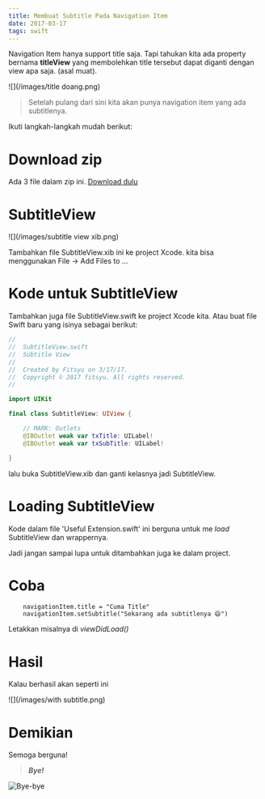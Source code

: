 ```yaml
---
title: Membuat Subtitle Pada Navigation Item
date: 2017-03-17
tags: swift
---
```


Navigation Item hanya support title saja. Tapi tahukan kita ada property bernama **titleView** yang membolehkan title tersebut dapat diganti dengan view apa saja. (asal muat).

![](/images/title doang.png)


> Setelah pulang dari sini kita akan punya navigation item yang ada subtitlenya.


Ikuti langkah-langkah mudah berikut:

# Download zip
Ada 3 file dalam zip ini.  [Download dulu ](/files/SubtitleView.zip)
[](http://)
# SubtitleView
![](/images/subtitle view xib.png)

Tambahkan file SubtitleView.xib ini ke project Xcode.
kita bisa menggunakan File -> Add Files to ...


# Kode untuk SubtitleView

Tambahkan juga file SubtitleView.swift ke project Xcode kita.
Atau buat file Swift baru yang isinya sebagai berikut:

``` swift
//
//  SubtitleView.swift
//  Subtitle View
//
//  Created by Fitsyu on 3/17/17.
//  Copyright © 2017 fitsyu. All rights reserved.
//

import UIKit

final class SubtitleView: UIView {

    // MARK: Outlets
    @IBOutlet weak var txTitle: UILabel!
    @IBOutlet weak var txSubTitle: UILabel!

}

```

lalu buka SubtitleView.xib dan ganti kelasnya jadi SubtitleView.

# Loading SubtitleView
Kode dalam file 'Useful Extension.swift' ini berguna untuk me _load_ SubtitleView
dan wrappernya.

Jadi jangan sampai lupa untuk ditambahkan juga ke dalam project.
# Coba
        navigationItem.title = "Cuma Title"
        navigationItem.setSubtitle("Sekarang ada subtitlenya 😄")

Letakkan misalnya di _viewDidLoad()_
# Hasil
Kalau berhasil akan seperti ini

![](/images/with subtitle.png)


# Demikian

Semoga berguna!


> ***Bye!***

![Bye-bye](http://i.imgur.com/aSYMQW1.gif)
